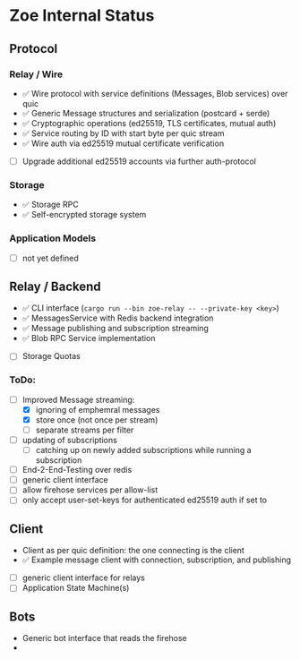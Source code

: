 # Zoe Internal Status

## Protocol
### Relay / Wire
- ✅ Wire protocol with service definitions (Messages, Blob services) over quic
- ✅ Generic Message structures and serialization (postcard + serde)
- ✅ Cryptographic operations (ed25519, TLS certificates, mutual auth)
- ✅ Service routing by ID with start byte per quic stream
- ✅ Wire auth via ed25519 mutual certificate verification
- [ ] Upgrade additional ed25519 accounts via further auth-protocol

### Storage
- ✅ Storage RPC
- ✅ Self-encrypted storage system

### Application Models
 - [ ] not yet defined

## Relay / Backend
- ✅ CLI interface (`cargo run --bin zoe-relay -- --private-key <key>`)
- ✅ MessagesService with Redis backend integration
- ✅ Message publishing and subscription streaming
- ✅ Blob RPC Service implementation
- [ ] Storage Quotas

### ToDo:
 - [ ] Improved Message streaming:
   - [x] ignoring of emphemral messages
   - [x] store once (not once per stream)
   - [ ] separate streams per filter
 - [ ] updating of subscriptions
   - [ ] catching up on newly added subscriptions while running a subscription
 - [ ] End-2-End-Testing over redis
 - [ ] generic client interface
 - [ ] allow firehose services per allow-list
 - [ ] only accept user-set-keys for authenticated ed25519 auth if set to

## Client
- Client as per quic definition: the one connecting is the client
- ✅ Example message client with connection, subscription, and publishing
- [ ] generic client interface for relays
- [ ] Application State Machine(s)

## Bots
 - Generic bot interface that reads the firehose
 - 